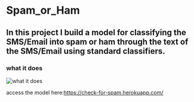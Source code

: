 # Spam_or_Ham
## In this project I build a model for classifying the SMS/Email into spam or ham through the text of the SMS/Email using standard classifiers.

### what it does
 ![what it does](https://miro.medium.com/max/324/1*9vX9GriIxB3yRXYtoEiy8w.jpeg)


access the model here:https://check-for-spam.herokuapp.com/
